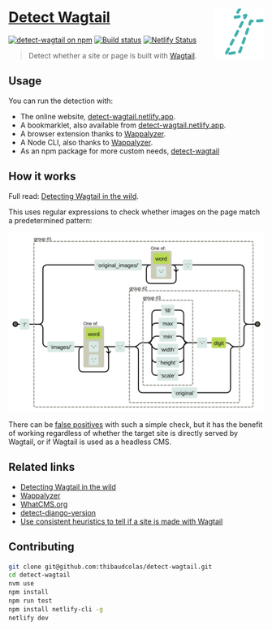 # [Detect Wagtail <img src="https://raw.githubusercontent.com/thibaudcolas/detect-wagtail/main/.github/logo.svg?sanitize=true" width="100" height="100" align="right" alt="">](https://detect-wagtail.netlify.app/)

[![detect-wagtail on npm](https://img.shields.io/npm/v/detect-wagtail.svg)](https://www.npmjs.com/package/detect-wagtail) [![Build status](https://github.com/thibaudcolas/detect-wagtail/workflows/CI/badge.svg)](https://github.com/thibaudcolas/detect-wagtail/actions) [![Netlify Status](https://api.netlify.com/api/v1/badges/2c9ab0a7-0f9f-4e67-83a5-4304bc4ddbd0/deploy-status)](https://app.netlify.com/sites/detect-wagtail/deploys)

> Detect whether a site or page is built with [Wagtail](https://github.com/wagtail/wagtail).

## Usage

You can run the detection with:

- The online website, [detect-wagtail.netlify.app](https://detect-wagtail.netlify.app/).
- A bookmarklet, also available from [detect-wagtail.netlify.app](https://detect-wagtail.netlify.app/).
- A browser extension thanks to [Wappalyzer](https://github.com/AliasIO/wappalyzer).
- A Node CLI, also thanks to [Wappalyzer](https://github.com/AliasIO/wappalyzer).
- As an npm package for more custom needs, [detect-wagtail](https://www.npmjs.com/package/detect-wagtail)

## How it works

Full read: [Detecting Wagtail in the wild](https://thib.me/detecting-wagtail-in-the-wild).

This uses regular expressions to check whether images on the page match a predetermined pattern:

[![](https://raw.githubusercontent.com/thibaudcolas/detect-wagtail/main/.github/regexper-diagram.svg?sanitize=true)](https://regexper.com/#%5C%2F%28original_images%5C%2F%5B%5Cw-%5D%2B%5C.%7Cimages%5C%2F%5B%5Cw-.%5D%2B%5C.%28%28fill%7Cmax%7Cmin%7Cwidth%7Cheight%7Cscale%29-%5Cd%7Coriginal%29%29)

There can be [false positives](https://en.wikipedia.org/wiki/Precision_and_recall) with such a simple check, but it has the benefit of working regardless of whether the target site is directly served by Wagtail, or if Wagtail is used as a headless CMS.

## Related links

- [Detecting Wagtail in the wild](https://thib.me/detecting-wagtail-in-the-wild)
- [Wappalyzer](https://github.com/AliasIO/wappalyzer)
- [WhatCMS.org](https://whatcms.org/c/Wagtail)
- [detect-django-version](https://github.com/caioariede/detect-django-version)
- [Use consistent heuristics to tell if a site is made with Wagtail](https://github.com/springload/madewithwagtail/issues/62)

## Contributing

```sh
git clone git@github.com:thibaudcolas/detect-wagtail.git
cd detect-wagtail
nvm use
npm install
npm run test
npm install netlify-cli -g
netlify dev
```
